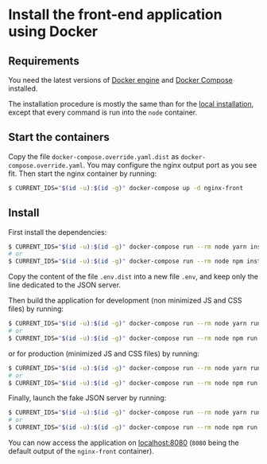 # Install the front-end application using Docker

## Requirements

You need the latest versions of [Docker engine](https://docs.docker.com/engine/) and [Docker Compose](https://docs.docker.com/compose/) installed.

The installation procedure is mostly the same than for the [local installation](https://github.com/damien-carcel/app-skeleton/blob/master/doc/install/front/local.md#install), except that every command is run into the `node` container.

## Start the containers

Copy the file `docker-compose.override.yaml.dist` as `docker-compose.override.yaml`.
You may configure the nginx output port as you see fit.
Then start the nginx container by running:
```bash
$ CURRENT_IDS="$(id -u):$(id -g)" docker-compose up -d nginx-front
```

## Install

First install the dependencies:
```bash
$ CURRENT_IDS="$(id -u):$(id -g)" docker-compose run --rm node yarn install
# or
$ CURRENT_IDS="$(id -u):$(id -g)" docker-compose run --rm node npm install
```

Copy the content of the file `.env.dist` into a new file `.env`, and keep only the line dedicated to the JSON server.

Then build the application for development (non minimized JS and CSS files) by running:
```bash
$ CURRENT_IDS="$(id -u):$(id -g)" docker-compose run --rm node yarn run build:dev
# or
$ CURRENT_IDS="$(id -u):$(id -g)" docker-compose run --rm node npm run build:dev
```

or for production (minimized JS and CSS files) by running:
```bash
$ CURRENT_IDS="$(id -u):$(id -g)" docker-compose run --rm node yarn run build:prod
# or
$ CURRENT_IDS="$(id -u):$(id -g)" docker-compose run --rm node npm run build:prod
```

Finally, launch the fake JSON server by running:
```bash
$ CURRENT_IDS="$(id -u):$(id -g)" docker-compose run --rm node yarn run serve-api
# or
$ CURRENT_IDS="$(id -u):$(id -g)" docker-compose run --rm node npm run serve-api
```

You can now access the application on [localhost:8080](http://localhost:8080) (`8080` being the default output of the `nginx-front` container).
